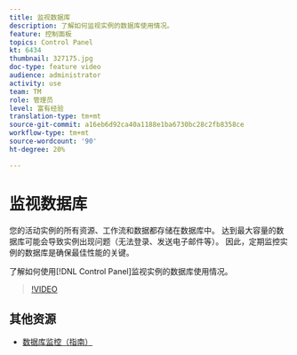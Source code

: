 ```yaml
---
title: 监视数据库
description: 了解如何监视实例的数据库使用情况。
feature: 控制面板
topics: Control Panel
kt: 6434
thumbnail: 327175.jpg
doc-type: feature video
audience: administrator
activity: use
team: TM
role: 管理员
level: 富有经验
translation-type: tm+mt
source-git-commit: a16eb6d92ca40a1188e1ba6730bc28c2fb8358ce
workflow-type: tm+mt
source-wordcount: '90'
ht-degree: 20%

---
```



# 监视数据库

您的活动实例的所有资源、工作流和数据都存储在数据库中。 达到最大容量的数据库可能会导致实例出现问题（无法登录、发送电子邮件等）。 因此，定期监控实例的数据库是确保最佳性能的关键。

了解如何使用[!DNL Control Panel]监视实例的数据库使用情况。

>[!VIDEO](https://video.tv.adobe.com/v/327175?quality=12)

## 其他资源

* [数据库监控（指南）](https://experienceleague.adobe.com/docs/control-panel/using/performance-monitoring/database-monitoring.html?lang=en#performance-monitoring)

